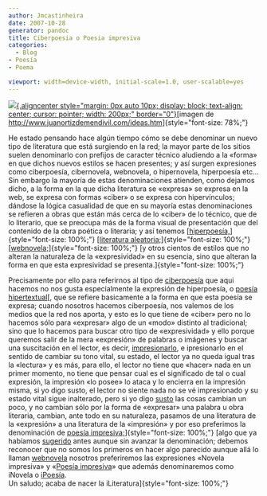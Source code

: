 ```yaml
---
author: Jmcastinheira
date: 2007-10-28
generator: pandoc
title: Ciberpoesia o Poesia impresiva
categories:
  - Blog
- Poesía
- Poema

viewport: width=device-width, initial-scale=1.0, user-scalable=yes
---
```


[![](http://www.juanortizdemendivil.com/poesia.jpg){.aligncenter
style="margin: 0px auto 10px; display: block; text-align: center; cursor: pointer; width: 200px;"
border="0"}](http://www.juanortizdemendivil.com/poesia.jpg)[imagen de
<http://www.juanortizdemendivil.com/ideas.htm>]{style="font-size: 78%;"}

He estado pensando hace algún tiempo cómo se debe denominar un nuevo
tipo de literatura que está surgiendo en la red; la mayor parte de los
sitios suelen denominarlo con prefijos de caracter técnico aludiendo a
la «forma» en que dichos nuevos estilos se hacen presentes; y así surgen
expresiones como ciberpoesía, cibernovela, webnovela, o hipernovela,
hiperpoesía etc... Sin embargo la mayoría de estas denominaciones
atienden, como dejamos dicho, a la forma en la que dicha literatura se
«expresa» se expresa en la web, se expresa con formas «ciber» o se
expresa con hipervínculos; dándose la lógica casualidad de que en su
mayoría estas denominaciones se refieren a obras que están más cerca de
lo «ciber» de lo técnico, que de lo literario, que se preocupa más de la
forma visual de presentación que del contenido de la obra poética o
literaria; y así tenemos
[[hiperpoesía,](http://lorealenelespejo.blogspot.com/2007/09/bitcoras-hiperpoticas.html)]{style="font-size: 100%;"}
[[literatura aleatoria;](http://moebio.com/santiago/bacterias)]{style="font-size: 100%;"}
[[webnovela;](http://www.google.es/search?q=webnovela&ie=utf-8&oe=utf-8&aq=t&rls=org.mozilla:es-ES:official&client=firefox-a)]{style="font-size: 100%;"}
[y otros cientos de estilos que no alteran la naturaleza de la
«expresividad» en su esencia, sino que alteran la forma en que esta
expresividad se presenta.]{style="font-size: 100%;"}

Precisamente por ello para referirnos al tipo de
[ciberpoesía](http://es.wikipedia.org/wiki/Ciberpoes%C3%ADa) que aqui
hacemos no nos gusta especialmente la expresión de hiperpoesía, o
[poesía hipertextual](http://www.deli.deusto.es/Directory/edp/ref/Links/Carmen)[,
que se refiere basicamente a la forma en que esta poesía se expresa;
cuando nosotros hacemos ciberpoesía, nos valemos de los medios que la
red nos aporta, y esto es lo que tiene de «ciber» pero no lo hacemos
sólo para «expresar» algo de un «modo» distinto al tradicional; sino que
lo hacemos para buscar otro tipo de «expresividad» y ello porque
queremos salir de la mera «expresión» de palabras o imágenes y buscar
una suscitación en el lector, es decir,
[impresionarlo](http://www.ensayistas.org/antologia/XXE/zubiri/zubiri4.htm),
e ipresionarlo en el sentido de cambiar su tono vital, su estado, el
lector ya no queda igual tras la «lectura» y es más, para ello, el
lector no tiene que «hacer» nada en un primer momento, no tiene que
pensar cual es el significado de tal o cual expresión, la impresión «lo
posee» lo ataca y lo encierra en la impresión misma, si yo digo susto,
el lector no siente nada no se vé impresionado y su estado vital sigue
inalterado, pero si yo digo
[susto](http://www.peoresnada.com/flash/fotomisteriosa.shtml) las cosas
cambian un poco, y no cambian sólo por la forma de «expresar» una
palabra u obra literaria, cambian, ante todo en su naturaleza, pasamos
de una literatura de la «expresión» a una literatura de la «impresión» y
por eso preferimos la denominación de [poesía impresiva;](http://lorealenelespejo.blogspot.com/search/label/Ciberpoema)]{style="font-size: 100%;"}
[algo que ya habíamos
[sugerido](http://lorealenelespejo.blogspot.com/2007/06/explicacin-experimento-4.html)
antes aunque sin avanzar la denominación; debemos reconocer que no somos
los primeros en hacer algo parecido aunque allá lo llaman
[webnovela](http://www.webnovela.org/) nosotros preferiremos las
expresiones «Novela impresiva» y «[Poesía impresiva](http://lorealenelespejo.blogspot.com/search/label/iPoes%C3%ADa)»
que además denominaremos como iNovela o
[iPoesía](http://lorealenelespejo.blogspot.com/search/label/iPoes%C3%ADa).\
Un saludo; acaba de nacer la iLiteratura]{style="font-size: 100%;"}
